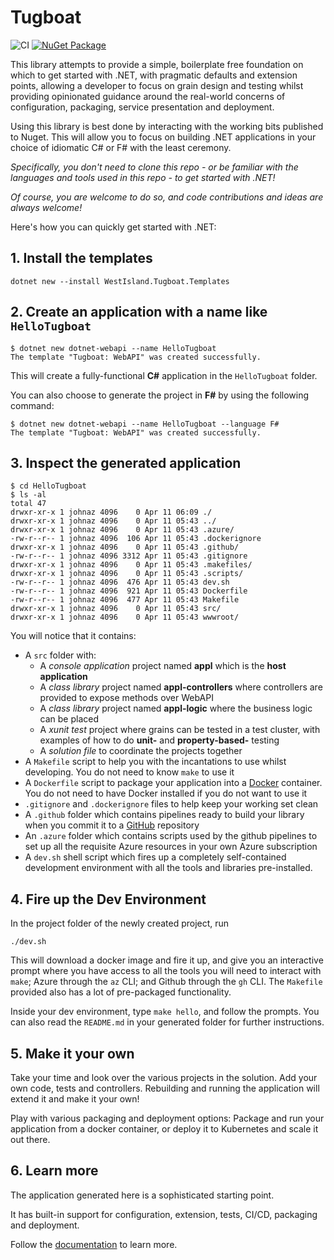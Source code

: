 # Tugboat

![CI](https://github.com/johnazariah/tugboat/workflows/CI/badge.svg)
 [![NuGet Package](https://img.shields.io/nuget/v/WestIsland.Tugboat.Templates.svg)](https://www.nuget.org/packages/WestIsland.Tugboat.Templates/)

This library attempts to provide a simple, boilerplate free foundation on which to get started with .NET, with pragmatic defaults and extension points, allowing a developer to focus on grain design and testing whilst providing opinionated guidance around the real-world concerns of configuration, packaging, service presentation and deployment.

Using this library is best done by interacting with the working bits published to Nuget. This will allow you to focus on building .NET applications in your choice of idiomatic C# or F# with the least ceremony.

_Specifically, you don't need to clone this repo - or be familiar with the languages and tools used in this repo - to get started with .NET!_

_Of course, you are welcome to do so, and code contributions and ideas are always welcome!_

Here's how you can quickly get started with .NET:

## 1. Install the templates

```shell
dotnet new --install WestIsland.Tugboat.Templates
```

## 2. Create an application with a name like `HelloTugboat`

```shell
$ dotnet new dotnet-webapi --name HelloTugboat
The template "Tugboat: WebAPI" was created successfully.
```

This will create a fully-functional **C#** application in the `HelloTugboat` folder.

You can also choose to generate the project in **F#** by using the following command:

```shell
$ dotnet new dotnet-webapi --name HelloTugboat --language F#
The template "Tugboat: WebAPI" was created successfully.
```

## 3. Inspect the generated application

```shell
$ cd HelloTugboat
$ ls -al
total 47
drwxr-xr-x 1 johnaz 4096    0 Apr 11 06:09 ./
drwxr-xr-x 1 johnaz 4096    0 Apr 11 05:43 ../
drwxr-xr-x 1 johnaz 4096    0 Apr 11 05:43 .azure/
-rw-r--r-- 1 johnaz 4096  106 Apr 11 05:43 .dockerignore
drwxr-xr-x 1 johnaz 4096    0 Apr 11 05:43 .github/
-rw-r--r-- 1 johnaz 4096 3312 Apr 11 05:43 .gitignore
drwxr-xr-x 1 johnaz 4096    0 Apr 11 05:43 .makefiles/
drwxr-xr-x 1 johnaz 4096    0 Apr 11 05:43 .scripts/
-rw-r--r-- 1 johnaz 4096  476 Apr 11 05:43 dev.sh
-rw-r--r-- 1 johnaz 4096  921 Apr 11 05:43 Dockerfile
-rw-r--r-- 1 johnaz 4096  477 Apr 11 05:43 Makefile
drwxr-xr-x 1 johnaz 4096    0 Apr 11 05:43 src/
drwxr-xr-x 1 johnaz 4096    0 Apr 11 05:43 wwwroot/
```

You will notice that it contains:

* A `src` folder with:
  * A _console application_ project named **appl** which is the **host application**
  * A _class library_ project named **appl-controllers** where controllers are provided to expose methods over WebAPI
  * A _class library_ project named **appl-logic** where the business logic can be placed
  * A _xunit test_ project where grains can be tested in a test cluster, with examples of how to do **unit-** and **property-based-** testing
  * A _solution file_ to coordinate the projects together
* A `Makefile` script to help you with the incantations to use whilst developing. You do not need to know `make` to use it
* A `Dockerfile` script to package your application into a [Docker](https://www.docker.com/) container. You do not need to have Docker installed if you do not want to use it
* `.gitignore` and `.dockerignore` files to help keep your working set clean
* A `.github` folder which contains pipelines ready to build your library when you commit it to a [GitHub](https://github.com/) repository
* An `.azure` folder which contains scripts used by the github pipelines to set up all the requisite Azure resources in your own Azure subscription
* A `dev.sh` shell script which fires up a completely self-contained development environment with all the tools and libraries pre-installed.

## 4. Fire up the Dev Environment

In the project folder of the newly created project, run

```shell
./dev.sh
```

This will download a docker image and fire it up, and give you an interactive prompt where you have access to all the tools you will need to interact with `make`; Azure through the `az` CLI; and Github through the `gh` CLI. The `Makefile` provided also has a lot of pre-packaged functionality.

Inside your dev environment, type `make hello`, and follow the prompts. You can also read the `README.md` in your generated folder for further instructions.

## 5. Make it your own

Take your time and look over the various projects in the solution. Add your own code, tests and controllers. Rebuilding and running the application will extend it and make it your own!

Play with various packaging and deployment options: Package and run your application from a docker container, or deploy it to Kubernetes and scale it out there.

## 6. Learn more

The application generated here is a sophisticated starting point.

It has built-in support for configuration, extension, tests, CI/CD, packaging and deployment.

Follow the [documentation](https://johnazariah.github.io/tugboat/) to learn more.
